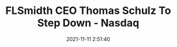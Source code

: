 ---
"title": "FLSmidth CEO Thomas Schulz To Step Down - Nasdaq"
"date": "2021-11-11 2:51:40"
"feed_name": "GOOGLENEWSDRILLING"
"feed_website": "https://news.google.com/search?q=drilling%2Bincident&hl=en-US&gl=US&ceid=US:en"
"feed_rss": "https://news.google.com/rss/search?q=drilling%2Bincident&hl=en-US&gl=US&ceid=US:en"
"link": "https://www.nasdaq.com/articles/flsmidth-ceo-thomas-schulz-to-step-down"
"source": "{'href': 'https://www.nasdaq.com', 'title': 'Nasdaq'}"
"file": "_posts/2021-1-1-fe23f12b1d7c19059520f0e615d428e725e000e3.md"
"accident": "0"
"drilling": "0"
"dead": "0"
"injured": "0"
"arrested": "0"
"place": "unknown place"
"where": "unknown site"
"causes": "unknown"
"place_uri": "unknown place"
---